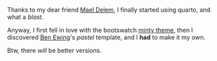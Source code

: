 Thanks to my dear friend [Mael Delem](https://github.com/m-delem), I finally started using quarto, and what a *blast*.

Anyway, I first fell in love with the bootswatch [minty theme](https://bootswatch.com/minty/), then I discovered [Ben Ewing](https://improperprior.com)'s *pastel* template, and I **had** to make it my own.

Btw, there *will* be better versions.


